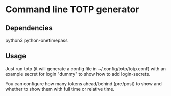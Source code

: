 # Command line TOTP generator

## Dependencies
python3
python-onetimepass

## Usage
Just run totp (it will generate a config file in ~/.config/totp/totp.conf)
with an example secret for login "dummy" to show how to add login-secrets.

You can configure how many tokens ahead/behind (pre/post) to show
and whether to show them with full time or relative time.

